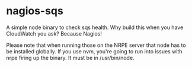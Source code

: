 # nagios-sqs
A simple node binary to check sqs health.  Why build this when you have CloudWatch you ask?  Because Nagios!

Please note that when running those on the NRPE server that node has to be installed globally.  If you use nvm, you're going
to run into issues with nrpe firing up the binary.  It must be in /usr/bin/node.
